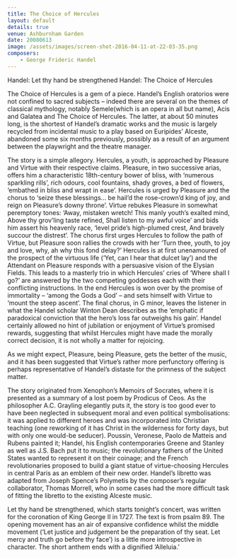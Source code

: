 ```yaml
---
title: The Choice of Hercules
layout: default
details: true
venue: Ashburnham Garden
date: 20080613
image: /assets/images/screen-shot-2016-04-11-at-22-03-35.png
composers:
    - George Frideric Handel
---
```

Handel: Let thy hand be strengthened
Handel: The Choice of Hercules

The Choice of Hercules is a gem of a piece.  Handel’s English oratorios were not confined to sacred subjects – indeed there are several on the themes of classical mythology, notably Semele(which is an opera in all but name), Acis and Galatea and The Choice of Hercules.  The latter, at about 50 minutes long, is the shortest of Handel’s dramatic works and the music is largely recycled from incidental music to a play based on Euripides’ Alceste, abandoned some six months previously, possibly as a result of an argument between the playwright and the theatre manager.

The story is a simple allegory.  Hercules, a youth, is approached by Pleasure and Virtue with their respective claims.  Pleasure, in two successive arias, offers him a characteristic 18th-century bower of bliss, with ‘numerous sparkling rills’, rich odours, cool fountains, shady groves, a bed of flowers, ‘embathed in bliss and wrapt in ease’.  Hercules is urged by Pleasure and the chorus to ‘seize these blessings… be hail’d the rose-crown’d king of joy, and reign on Pleasure’s downy throne’.  Virtue rebukes Pleasure in somewhat peremptory tones: ‘Away, mistaken wretch!  This manly youth’s exalted mind, Above thy grov’ling taste refined, Shall listen to my awful voice’ and bids him assert his heavenly race, ‘level pride’s high-plumed crest, And bravely succour the distrest’.  The chorus first urges Hercules to follow the path of Virtue, but Pleasure soon rallies the crowds with her ‘Turn thee, youth, to joy and love, why, ah why this fond delay?’  Hercules is at first unenamoured of the prospect of the virtuous life (‘Yet, can I hear that dulcet lay’) and the Attendant on Pleasure responds with a persuasive vision of the Elysian Fields.  This leads to a masterly trio in which Hercules’ cries of ‘Where shall I go?’ are answered by the two competing goddesses each with their conflicting instructions.  In the end Hercules is won over by the promise of immortality – ‘among the Gods a God’  – and sets himself with Virtue to ‘mount the steep ascent’.  The final chorus, in G minor, leaves the listener in what the Handel scholar Winton Dean describes as the ‘emphatic if paradoxical conviction that the hero’s loss far outweighs his gain’.  Handel certainly allowed no hint of jubilation or enjoyment of Virtue’s promised rewards, suggesting that whilst Hercules might have made the morally correct decision, it is not wholly a matter for rejoicing.

As we might expect, Pleasure, being Pleasure, gets the better of the music, and it has been suggested that Virtue’s rather more perfunctory offering is perhaps representative of Handel’s distaste for the primness of the subject matter.

The story originated from Xenophon’s Memoirs of Socrates, where it is presented as a summary of a lost poem by Prodicus of Ceos.  As the philosopher A.C. Grayling elegantly puts it, the story is too good ever to have been neglected in subsequent moral and even political symbolisations: it was applied to different heroes and was incorporated into Christian teaching (one reworking of it has Christ in the wilderness for forty days, but with only one would-be seducer). Poussin, Veronese, Paolo de Matteis and Rubens painted it; Handel, his English contemporaries Greene and Stanley as well as J.S. Bach put it to music; the revolutionary fathers of the United States wanted to represent it on their coinage; and the French revolutionaries proposed to build a giant statue of virtue-choosing Hercules in central Paris as an emblem of their new order.  Handel’s libretto was adapted from Joseph Spence’s Polymetis by the composer’s regular collaborator, Thomas Morrell, who in some cases had the more difficult task of fitting the libretto to the existing Alceste music.

Let thy hand be strengthened, which starts tonight’s concert, was written for the coronation of King George II in 1727.  The text is from psalm 89. The opening movement has an air of expansive confidence whilst the middle movement (‘Let justice and judgement be the preparation of thy seat.  Let mercy and truth go before thy face’) is a little more introspective in character.  The short anthem ends with a dignified ‘Alleluia.’